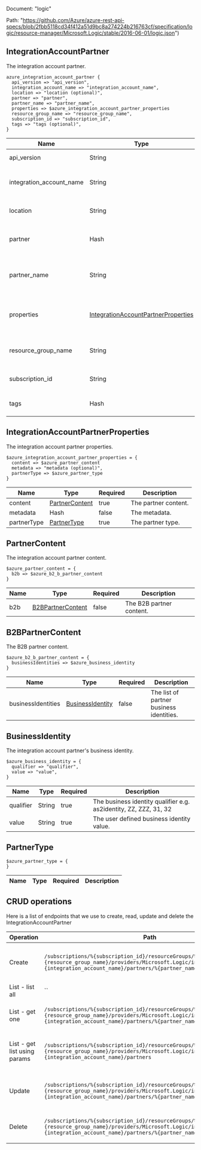 Document: "logic"


Path: "https://github.com/Azure/azure-rest-api-specs/blob/2fbb5118cd34f412a51d9bc8a274224b216763cf/specification/logic/resource-manager/Microsoft.Logic/stable/2016-06-01/logic.json")

## IntegrationAccountPartner

The integration account partner.

```puppet
azure_integration_account_partner {
  api_version => "api_version",
  integration_account_name => "integration_account_name",
  location => "location (optional)",
  partner => "partner",
  partner_name => "partner_name",
  properties => $azure_integration_account_partner_properties
  resource_group_name => "resource_group_name",
  subscription_id => "subscription_id",
  tags => "tags (optional)",
}
```

| Name        | Type           | Required       | Description       |
| ------------- | ------------- | ------------- | ------------- |
|api_version | String | true | The API version. |
|integration_account_name | String | true | The integration account name. |
|location | String | false | The resource location. |
|partner | Hash | true | The integration account partner. |
|partner_name | String | true | The integration account partner name. |
|properties | [IntegrationAccountPartnerProperties](#integrationaccountpartnerproperties) | true | The integration account partner properties. |
|resource_group_name | String | true | The resource group name. |
|subscription_id | String | true | The subscription id. |
|tags | Hash | false | The resource tags. |
        
## IntegrationAccountPartnerProperties

The integration account partner properties.

```puppet
$azure_integration_account_partner_properties = {
  content => $azure_partner_content
  metadata => "metadata (optional)",
  partnerType => $azure_partner_type
}
```

| Name        | Type           | Required       | Description       |
| ------------- | ------------- | ------------- | ------------- |
|content | [PartnerContent](#partnercontent) | true | The partner content. |
|metadata | Hash | false | The metadata. |
|partnerType | [PartnerType](#partnertype) | true | The partner type. |
        
## PartnerContent

The integration account partner content.

```puppet
$azure_partner_content = {
  b2b => $azure_b2_b_partner_content
}
```

| Name        | Type           | Required       | Description       |
| ------------- | ------------- | ------------- | ------------- |
|b2b | [B2BPartnerContent](#b2bpartnercontent) | false | The B2B partner content. |
        
## B2BPartnerContent

The B2B partner content.

```puppet
$azure_b2_b_partner_content = {
  businessIdentities => $azure_business_identity
}
```

| Name        | Type           | Required       | Description       |
| ------------- | ------------- | ------------- | ------------- |
|businessIdentities | [BusinessIdentity](#businessidentity) | false | The list of partner business identities. |
        
## BusinessIdentity

The integration account partner's business identity.

```puppet
$azure_business_identity = {
  qualifier => "qualifier",
  value => "value",
}
```

| Name        | Type           | Required       | Description       |
| ------------- | ------------- | ------------- | ------------- |
|qualifier | String | true | The business identity qualifier e.g. as2identity, ZZ, ZZZ, 31, 32 |
|value | String | true | The user defined business identity value. |
        
## PartnerType



```puppet
$azure_partner_type = {
}
```

| Name        | Type           | Required       | Description       |
| ------------- | ------------- | ------------- | ------------- |



## CRUD operations

Here is a list of endpoints that we use to create, read, update and delete the IntegrationAccountPartner

| Operation | Path | Verb | Description | OperationID |
| ------------- | ------------- | ------------- | ------------- | ------------- |
|Create|`/subscriptions/%{subscription_id}/resourceGroups/%{resource_group_name}/providers/Microsoft.Logic/integrationAccounts/%{integration_account_name}/partners/%{partner_name}`|Put|Creates or updates an integration account partner.|Partners_CreateOrUpdate|
|List - list all|``||||
|List - get one|`/subscriptions/%{subscription_id}/resourceGroups/%{resource_group_name}/providers/Microsoft.Logic/integrationAccounts/%{integration_account_name}/partners/%{partner_name}`|Get|Gets an integration account partner.|Partners_Get|
|List - get list using params|`/subscriptions/%{subscription_id}/resourceGroups/%{resource_group_name}/providers/Microsoft.Logic/integrationAccounts/%{integration_account_name}/partners`|Get|Gets a list of integration account partners.|Partners_ListByIntegrationAccounts|
|Update|`/subscriptions/%{subscription_id}/resourceGroups/%{resource_group_name}/providers/Microsoft.Logic/integrationAccounts/%{integration_account_name}/partners/%{partner_name}`|Put|Creates or updates an integration account partner.|Partners_CreateOrUpdate|
|Delete|`/subscriptions/%{subscription_id}/resourceGroups/%{resource_group_name}/providers/Microsoft.Logic/integrationAccounts/%{integration_account_name}/partners/%{partner_name}`|Delete|Deletes an integration account partner.|Partners_Delete|
